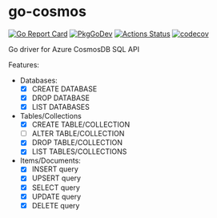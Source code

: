 # go-cosmos

[![Go Report Card](https://goreportcard.com/badge/github.com/btnguyen2k/go-cosmos)](https://goreportcard.com/report/github.com/btnguyen2k/go-cosmos)
[![PkgGoDev](https://pkg.go.dev/badge/github.com/btnguyen2k/go-cosmos)](https://pkg.go.dev/github.com/btnguyen2k/go-cosmos)
[![Actions Status](https://github.com/btnguyen2k/go-cosmos/workflows/Go-Cosmos/badge.svg)](https://github.com/btnguyen2k/go-cosmos/actions)
[![codecov](https://codecov.io/gh/btnguyen2k/go-cosmos/branch/main/graph/badge.svg?token=pYdHuxbIiI)](https://codecov.io/gh/btnguyen2k/go-cosmos)

Go driver for Azure CosmosDB SQL API

Features:

- Databases:
  - [x] CREATE DATABASE
  - [x] DROP DATABASE
  - [x] LIST DATABASES
- Tables/Collections
  - [x] CREATE TABLE/COLLECTION
  - [ ] ALTER TABLE/COLLECTION
  - [x] DROP TABLE/COLLECTION
  - [x] LIST TABLES/COLLECTIONS
- Items/Documents:
  - [x] INSERT query
  - [x] UPSERT query
  - [x] SELECT query
  - [x] UPDATE query
  - [x] DELETE query
